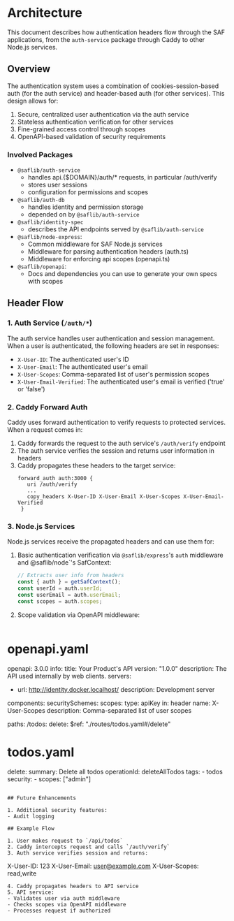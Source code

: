 # Architecture

This document describes how authentication headers flow through the SAF applications, from the `auth-service` package through Caddy to other Node.js services.

## Overview

The authentication system uses a combination of cookies-session-based auth (for the auth service) and header-based auth (for other services). This design allows for:

1. Secure, centralized user authentication via the auth service
2. Stateless authentication verification for other services
3. Fine-grained access control through scopes
4. OpenAPI-based validation of security requirements

### Involved Packages

- `@saflib/auth-service`
  - handles api.{$DOMAIN}/auth/\* requests, in particular /auth/verify
  - stores user sessions
  - configuration for permissions and scopes
- `@saflib/auth-db`
  - handles identity and permission storage
  - depended on by `@saflib/auth-service`
- `@saflib/identity-spec`
  - describes the API endpoints served by `@saflib/auth-service`
- `@saflib/node-express`:
  - Common middleware for SAF Node.js services
  - Middleware for parsing authentication headers (auth.ts)
  - Middleware for enforcing api scopes (openapi.ts)
- `@saflib/openapi`:
  - Docs and dependencies you can use to generate your own specs with scopes

## Header Flow

### 1. Auth Service (`/auth/*`)

The auth service handles user authentication and session management. When a user is authenticated, the following headers are set in responses:

- `X-User-ID`: The authenticated user's ID
- `X-User-Email`: The authenticated user's email
- `X-User-Scopes`: Comma-separated list of user's permission scopes
- `X-User-Email-Verified`: The authenticated user's email is verified ('true' or 'false')

### 2. Caddy Forward Auth

Caddy uses forward authentication to verify requests to protected services. When a request comes in:

1. Caddy forwards the request to the auth service's `/auth/verify` endpoint
2. The auth service verifies the session and returns user information in headers
3. Caddy propagates these headers to the target service:
   ```caddy
   forward_auth auth:3000 {
      uri /auth/verify
      ...
      copy_headers X-User-ID X-User-Email X-User-Scopes X-User-Email-Verified
    }
   ```

### 3. Node.js Services

Node.js services receive the propagated headers and can use them for:

1. Basic authentication verification via `@saflib/express`'s `auth` middleware and @saflib/node`'s SafContext:

   ```typescript
   // Extracts user info from headers
   const { auth } = getSafContext();
   const userId = auth.userId;
   const userEmail = auth.userEmail;
   const scopes = auth.scopes;
   ```

2. Scope validation via OpenAPI middleware:

   ```yaml

   ```

# openapi.yaml

openapi: 3.0.0
info:
title: Your Product's API
version: "1.0.0"
description: The API used internally by web clients.
servers:

- url: http://identity.docker.localhost/
  description: Development server

components:
securitySchemes:
scopes:
type: apiKey
in: header
name: X-User-Scopes
description: Comma-separated list of user scopes

paths:
/todos:
delete:
$ref: "./routes/todos.yaml#/delete"

# todos.yaml

delete:
summary: Delete all todos
operationId: deleteAllTodos
tags: - todos
security: - scopes: ["admin"]

```

## Future Enhancements

1. Additional security features:
- Audit logging

## Example Flow

1. User makes request to `/api/todos`
2. Caddy intercepts request and calls `/auth/verify`
3. Auth service verifies session and returns:
```

X-User-ID: 123
X-User-Email: user@example.com
X-User-Scopes: read,write

```
4. Caddy propagates headers to API service
5. API service:
- Validates user via auth middleware
- Checks scopes via OpenAPI middleware
- Processes request if authorized
```
